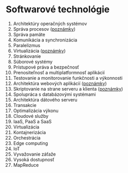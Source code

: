 # Softwarové technológie

1.	Architektúry operačných systémov 
2.	Správa procesov ([poznámky](poznamky/sprava-procesov.md))
3.	Správa pamäte
4.	Komunikácia a synchronizácia
5.	Paralelizmus 
6.	Virtualizácia ([poznámky](poznamky/virtualizacia.md))
7.	Stránkovanie 
8.	Súborové systémy
9.	 Prístupové práva a bezpečnosť 
10.	Prenositeľnosť a multiplatformnosť aplikácií 
11.	Testovanie a monitorovanie funkčnosti a výkonnosti
12.	Architektúra webových aplikácií ([poznámky](poznamky/architektura-webovych-aplikacii.md))
13.	Skriptovanie na strane serveru a klienta ([poznámky](poznamky/skriptovanie-na-strane-serveru-a-klienta.md))
14.	Spolupráca s databázovými systémami 
15.	Architektúra dátového serveru
16.	Transakcie 
17.	Optimalizácia výkonu 
18.	Cloudové služby
19.	IaaS, PaaS a SaaS
20.	Virtualizácia
21.	Kontajnerizácia 
22.	Orchestrácia
23.	Edge computing 
24.	IoT 
25.	Vyvažovanie záťaže 
26.	Vysoká dostupnosť 
27.	MapReduce
